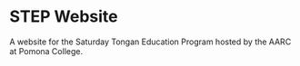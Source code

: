 # STEP Website

A website for the Saturday Tongan Education Program hosted by the AARC at Pomona College.
